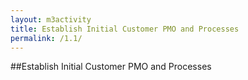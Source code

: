 ```yaml
---
layout: m3activity
title: Establish Initial Customer PMO and Processes
permalink: /1.1/
---
```

##Establish Initial Customer PMO and Processes
